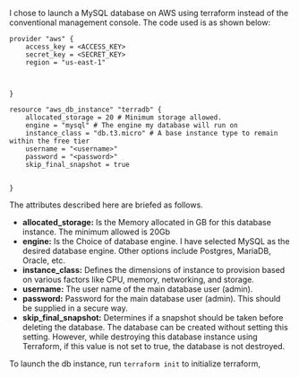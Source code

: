 I chose to launch a MySQL database on AWS using terraform instead of the conventional management console. The code used is as shown below:
```
provider "aws" {
    access_key = <ACCESS_KEY>
    secret_key = <SECRET_KEY>
    region = "us-east-1"

    
  
}

resource "aws_db_instance" "terradb" {
    allocated_storage = 20 # Minimum storage allowed.
    engine = "mysql" # The engine my database will run on
    instance_class = "db.t3.micro" # A base instance type to remain within the free tier
    username = "<username>"
    password = "<password>"
    skip_final_snapshot = true

  
}
```
The attributes described here are briefed as follows.

- **allocated_storage:** Is the Memory allocated in GB for this database instance. The minimum allowed is 20Gb
- **engine:** Is the Choice of database engine. I have selected MySQL as the desired database engine. Other options include Postgres, MariaDB, Oracle, etc.
- **instance_class:** Defines the dimensions of instance to provision based on various factors like CPU, memory, networking, and storage.
- **username:** The user name of the main database user (admin).
- **password:** Password for the main database user (admin). This should be supplied in a secure way. 
- **skip_final_snapshot:** Determines if a snapshot should be taken before deleting the database. The database can be created without setting this setting. However, while destroying this database instance using Terraform, if this value is not set to true, the database is not destroyed.

To launch the db instance, run `terraform init` to initialize terraform,
